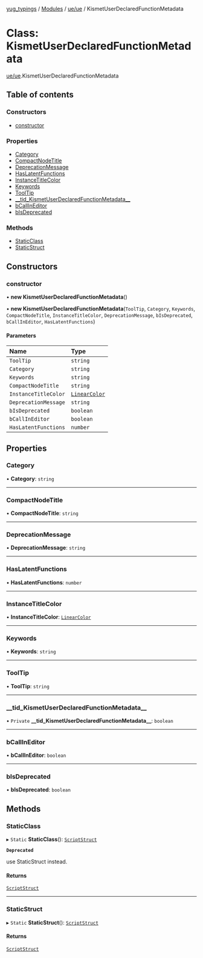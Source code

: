 [yug_typings](../README.md) / [Modules](../modules.md) / [ue/ue](../modules/ue_ue.md) / KismetUserDeclaredFunctionMetadata

# Class: KismetUserDeclaredFunctionMetadata

[ue/ue](../modules/ue_ue.md).KismetUserDeclaredFunctionMetadata

## Table of contents

### Constructors

- [constructor](ue_ue.KismetUserDeclaredFunctionMetadata.md#constructor)

### Properties

- [Category](ue_ue.KismetUserDeclaredFunctionMetadata.md#category)
- [CompactNodeTitle](ue_ue.KismetUserDeclaredFunctionMetadata.md#compactnodetitle)
- [DeprecationMessage](ue_ue.KismetUserDeclaredFunctionMetadata.md#deprecationmessage)
- [HasLatentFunctions](ue_ue.KismetUserDeclaredFunctionMetadata.md#haslatentfunctions)
- [InstanceTitleColor](ue_ue.KismetUserDeclaredFunctionMetadata.md#instancetitlecolor)
- [Keywords](ue_ue.KismetUserDeclaredFunctionMetadata.md#keywords)
- [ToolTip](ue_ue.KismetUserDeclaredFunctionMetadata.md#tooltip)
- [\_\_tid\_KismetUserDeclaredFunctionMetadata\_\_](ue_ue.KismetUserDeclaredFunctionMetadata.md#__tid_kismetuserdeclaredfunctionmetadata__)
- [bCallInEditor](ue_ue.KismetUserDeclaredFunctionMetadata.md#bcallineditor)
- [bIsDeprecated](ue_ue.KismetUserDeclaredFunctionMetadata.md#bisdeprecated)

### Methods

- [StaticClass](ue_ue.KismetUserDeclaredFunctionMetadata.md#staticclass)
- [StaticStruct](ue_ue.KismetUserDeclaredFunctionMetadata.md#staticstruct)

## Constructors

### constructor

• **new KismetUserDeclaredFunctionMetadata**()

• **new KismetUserDeclaredFunctionMetadata**(`ToolTip`, `Category`, `Keywords`, `CompactNodeTitle`, `InstanceTitleColor`, `DeprecationMessage`, `bIsDeprecated`, `bCallInEditor`, `HasLatentFunctions`)

#### Parameters

| Name | Type |
| :------ | :------ |
| `ToolTip` | `string` |
| `Category` | `string` |
| `Keywords` | `string` |
| `CompactNodeTitle` | `string` |
| `InstanceTitleColor` | [`LinearColor`](ue_ue_s.LinearColor.md) |
| `DeprecationMessage` | `string` |
| `bIsDeprecated` | `boolean` |
| `bCallInEditor` | `boolean` |
| `HasLatentFunctions` | `number` |

## Properties

### Category

• **Category**: `string`

___

### CompactNodeTitle

• **CompactNodeTitle**: `string`

___

### DeprecationMessage

• **DeprecationMessage**: `string`

___

### HasLatentFunctions

• **HasLatentFunctions**: `number`

___

### InstanceTitleColor

• **InstanceTitleColor**: [`LinearColor`](ue_ue_s.LinearColor.md)

___

### Keywords

• **Keywords**: `string`

___

### ToolTip

• **ToolTip**: `string`

___

### \_\_tid\_KismetUserDeclaredFunctionMetadata\_\_

• `Private` **\_\_tid\_KismetUserDeclaredFunctionMetadata\_\_**: `boolean`

___

### bCallInEditor

• **bCallInEditor**: `boolean`

___

### bIsDeprecated

• **bIsDeprecated**: `boolean`

## Methods

### StaticClass

▸ `Static` **StaticClass**(): [`ScriptStruct`](ue_ue.ScriptStruct.md)

**`Deprecated`**

use StaticStruct instead.

#### Returns

[`ScriptStruct`](ue_ue.ScriptStruct.md)

___

### StaticStruct

▸ `Static` **StaticStruct**(): [`ScriptStruct`](ue_ue.ScriptStruct.md)

#### Returns

[`ScriptStruct`](ue_ue.ScriptStruct.md)
